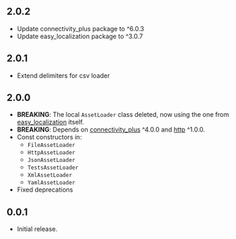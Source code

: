 ## 2.0.2
- Update connectivity_plus package to ^6.0.3
- Update easy_localization package to ^3.0.7

## 2.0.1

- Extend delimiters for csv loader

## 2.0.0

- **BREAKING**: The local `AssetLoader` class deleted, now using the one from
  [easy_localization](https://pub.dev/documentation/easy_localization/latest/easy_localization/AssetLoader-class.html) itself.
- **BREAKING**: Depends on [connectivity_plus](https://pub.dev/packages/connectivity_plus) ^4.0.0
  and [http](https://pub.dev/packages/http) ^1.0.0.
- Const constructors in:
  - `FileAssetLoader`
  - `HttpAssetLoader`
  - `JsonAssetLoader`
  - `TestsAssetLoader`
  - `XmlAssetLoader`
  - `YamlAssetLoader`
- Fixed deprecations

## 0.0.1

- Initial release.
